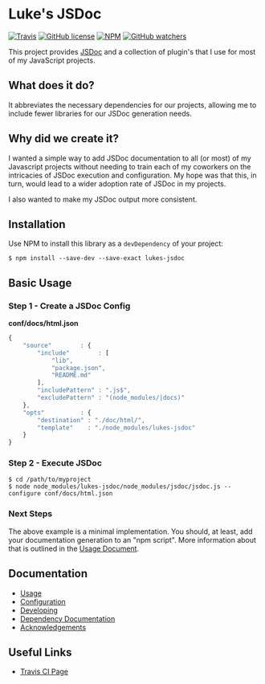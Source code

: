 Luke's JSDoc
============

[![Travis](https://img.shields.io/travis/vmadman/lukes-jsdoc.svg)](https://travis-ci.org/vmadman/lukes-jsdoc)
[![GitHub license](https://img.shields.io/badge/license-MIT-blue.svg?style=flat-square)](https://raw.githubusercontent.com/vmadman/lukes-jsdoc/master/LICENSE.md)
[![NPM](https://img.shields.io/npm/v/@lukechavers/jsdoc.svg)](https://www.npmjs.com/package/@lukechavers/jsdoc)
[![GitHub watchers](https://img.shields.io/github/watchers/vmadman/lukes-jsdoc.svg?style=social&label=Watch)](https://github.com/vmadman/lukes-jsdoc)

This project provides [JSDoc](http://usejsdoc.org/) and a collection of 
plugin's that I use for most of my JavaScript projects.

## What does it do?

It abbreviates the necessary dependencies for our projects, allowing me 
to include fewer libraries for our JSDoc generation needs.

## Why did we create it?

I wanted a simple way to add JSDoc documentation to all (or most) of my 
Javascript projects without needing to train each of my coworkers on the 
intricacies of JSDoc execution and configuration.  My hope was that 
this, in turn, would lead to a wider adoption rate of JSDoc in my 
projects.

I also wanted to make my JSDoc output more consistent.

## Installation

Use NPM to install this library as a `devDependency` of your project:

```shell
$ npm install --save-dev --save-exact lukes-jsdoc
```

## Basic Usage

### Step 1 - Create a JSDoc Config

**conf/docs/html.json**
```javascript
{
	"source"        : {
		"include"        : [
			"lib",
			"package.json",
			"README.md"
		],
		"includePattern" : ".js$",
		"excludePattern" : "(node_modules/|docs)"
	},
	"opts"          : {
		"destination" : "./doc/html/",
		"template"    : "./node_modules/lukes-jsdoc"
	}
}
```

### Step 2 - Execute JSDoc

```shell
$ cd /path/to/myproject
$ node node_modules/lukes-jsdoc/node_modules/jsdoc/jsdoc.js --configure conf/docs/html.json
```

### Next Steps

The above example is a minimal implementation.  You should, at least, add your
documentation generation to an "npm script".  More information about that is
outlined in the [Usage Document](docs/md/usage.md).

## Documentation

* [Usage](docs/md/usage.md)
* [Configuration](docs/md/configuration.md)
* [Developing](docs/md/developing.md)
* [Dependency Documentation](docs/md/dependencies.md)
* [Acknowledgements](docs/md/acknowledgements.md)

## Useful Links

* [Travis CI Page](https://travis-ci.org/vmadman/lukes-jsdoc)
